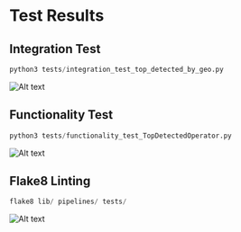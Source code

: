 # Test Results

## Integration Test
```python
python3 tests/integration_test_top_detected_by_geo.py
```
![Alt text](https://drive.google.com/uc?export=view&id=1ToFzYnsvqjBbs5Pt_FAiB1NQXEpUF9Lv)

## Functionality Test
```python
python3 tests/functionality_test_TopDetectedOperator.py
```
![Alt text](https://drive.google.com/uc?export=view&id=1dQFGdBfx1UbVrtvaxTdLqxHAGTzAFekZ)

## Flake8 Linting
```python
flake8 lib/ pipelines/ tests/
```
![Alt text](https://drive.google.com/uc?export=view&id=1pYRnSPLSWMqEOXjqwMHHd_3IzClXz9oR)